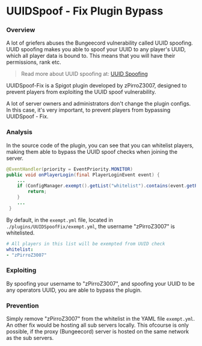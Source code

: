 # UUIDSpoof - Fix Plugin Bypass

### Overview
A lot of griefers abuses the Bungeecord vulnerability called UUID spoofing. UUID spoofing makes you able to spoof your UUID to any player's UUID, which all player data is bound to. This means that you will have their permissions, rank etc.
> Read more about UUID spoofing at: [UUID Spoofing](https://github.com/wodxgod/Griefing-Methods/tree/master/Exploitation/UUID%20Spoofing)

UUIDSpoof-Fix is a Spigot plugin developed by zPirroZ3007, designed to prevent players from exploiting the UUID spoof vulnerability.

A lot of server owners and administrators don't change the plugin configs. In this case, it's very important, to prevent players from bypassing UUIDSpoof - Fix.

### Analysis
In the source code of the plugin, you can see that you can whitelist players, making them able to bypass the UUID spoof checks when joining the server.
```java
@EventHandler(priority = EventPriority.MONITOR)
public void onPlayerLogin(final PlayerLoginEvent event) {
    ...
    if (ConfigManager.exempt().getList("whitelist").contains(event.getPlayer().getName())) {
        return;
    }
    ...
 }
 ```

By default, in the `exempt.yml` file, located in `./plugins/UUIDSpoofFix/exempt.yml`, the username "zPirroZ3007" is whitelisted.
 ```yaml
 # All players in this list will be exempted from UUID check
whitelist:
- "zPirroZ3007"
```

### Exploiting
By spoofing your username to "zPirroZ3007", and spoofing your UUID to be any operators UUID, you are able to bypass the plugin.

### Prevention
Simply remove "zPirroZ3007" from the whitelist in the YAML file `exempt.yml`. An other fix would be hosting all sub servers locally. This ofcourse is only possible, if the proxy (Bungeecord) server is hosted on the same network as the sub servers.